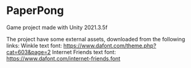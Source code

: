 # PaperPong
Game project made with Unity 2021.3.5f

The project have some external assets, downloaded from the following links:
Winkle text font: https://www.dafont.com/theme.php?cat=603&page=2
Internet Friends text font: https://www.dafont.com/internet-friends.font
